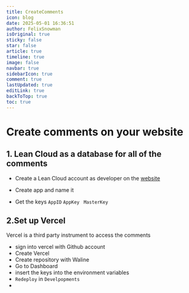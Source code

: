 ```yaml
---
title: CreateComments
icon: blog
date: 2025-05-01 16:36:51
author: FelixSnowman
isOriginal: true
sticky: false
star: false
article: true
timeline: true
image: false
navbar: true
sidebarIcon: true
comment: true
lastUpdated: true
editLink: true
backToTop: true
toc: true
---
```


# Create comments on your website 



## 1. Lean Cloud as a database for all of the comments

- Create a Lean Cloud account as developer on the [website](https://console.leancloud.app/register)
- Create app and name it 

- Get the keys `AppID`  `AppKey`  ` MasterKey`



## 2.Set up Vercel

Vercel is a third party instrument to access the comments

- sign into vercel with Github account 
- Create Vercel 
- Create repository with Waline 
- Go to Dashboard
- insert the keys into the environment variables 
- `Redeploy`  in `Develpopments`
- 